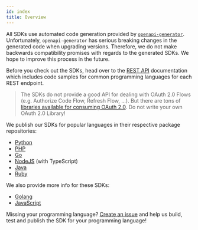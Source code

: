 ```yaml
---
id: index
title: Overview
---
```


All SDKs use automated code generation provided by
[`openapi-generator`](https://github.com/OpenAPITools/openapi-generator).
Unfortunately, `openapi-generator` has serious breaking changes in the generated
code when upgrading versions. Therefore, we do not make backwards compatibility
promises with regards to the generated SDKs. We hope to improve this process in
the future.

Before you check out the SDKs, head over to the [REST API](api.md)
documentation which includes code samples for common programming languages for
each REST endpoint.

> The SDKs do not provide a good API for dealing with OAuth 2.0 Flows (e.g.
> Authorize Code Flow, Refresh Flow, ...). But there are tons of
> [libraries available for consuming OAuth 2.0](https://oauth.net/code/). Do not
> write your own OAuth 2.0 Library!

We publish our SDKs for popular languages in their respective package
repositories:

- [Python](https://pypi.org/project/ory-hydra-client/)
- [PHP](https://packagist.org/packages/ory/hydra-client)
- [Go](https://github.com/ory/hydra-client-go)
- [NodeJS](https://www.npmjs.com/package/@oryd/hydra-client) (with TypeScript)
- [Java](https://search.maven.org/artifact/sh.ory.hydra/hydra-client)
- [Ruby](https://rubygems.org/gems/ory-hydra-client)

We also provide more info for these SDKs:

- [Golang](hydra/sdk/go.md)
- [JavaScript](hydra/sdk/js.md)

Missing your programming language?
[Create an issue](https://github.com/ory/hydra/issues) and help us build, test
and publish the SDK for your programming language!
